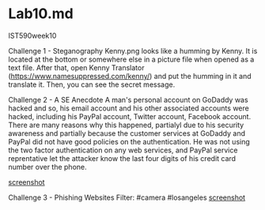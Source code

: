 # Lab10.md
IST590week10

Challenge 1 - Steganography
Kenny.png looks like a humming by Kenny. It is located at the bottom or somewhere else in a picture file when opened as a text file. After that, open Kenny Translator (https://www.namesuppressed.com/kenny/) and put the humming in it and translate it. Then, you can see the secret message. 

Challenge 2 - A SE Anecdote
A man's personal account on GoDaddy was hacked and so, his email account and his other associated accounts were hacked, including his PayPal account, Twitter account, Facebook account. There are many reasons why this happened, partialyl due to his security awareness and partially because the customer services at GoDaddy and PayPal did not have good policies on the authentication. He was not using the two factor authentication on any web services, and PayPal service reprentative let the attacker know the last four digits of his credit card number over the phone.

[screenshot](https://github.com/Kato590/Lab10.md/blob/master/week10.png)

Challenge 3 - Phishing Websites
Filter: #camera #losangeles
[screenshot](https://github.com/Kato590/Lab10.md/blob/master/cam.png)

